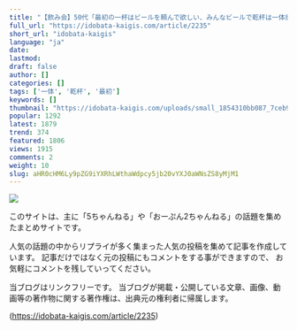 ```yaml
---
title: "【飲み会】50代「最初の一杯はビールを頼んで欲しい、みんなビールで乾杯は一体感があった」"
full_url: "https://idobata-kaigis.com/article/2235"
short_url: "idobata-kaigis"
language: "ja"
date: 
lastmod: 
draft: false
author: []
categories: []
tags: ['一体', '乾杯', '最初']
keywords: []
thumbnail: "https://idobata-kaigis.com/uploads/small_1854310bb087_7ceb92a7a6.jpg"
popular: 1292
latest: 1879
trend: 374
featured: 1806
views: 1915
comments: 2
weight: 10
slug: aHR0cHM6Ly9pZG9iYXRhLWthaWdpcy5jb20vYXJ0aWNsZS8yMjM1
---
```


![](https://idobata-kaigis.com/uploads/small_1854310bb087_7ceb92a7a6.jpg)

<div><p class=''>このサイトは、主に「5ちゃんねる」や「おーぷん2ちゃんねる」の話題を集めたまとめサイトです。</p><p>人気の話題の中からリプライが多く集まった人気の投稿を集めて記事を作成しています。 記事だけではなく元の投稿にもコメントをする事ができますので、 お気軽にコメントを残していってください。</p><p class=''>当ブログはリンクフリーです。 当ブログが掲載・公開している文章、画像、動画等の著作物に関する著作権は、出典元の権利者に帰属します。</p></div>

(https://idobata-kaigis.com/article/2235)
